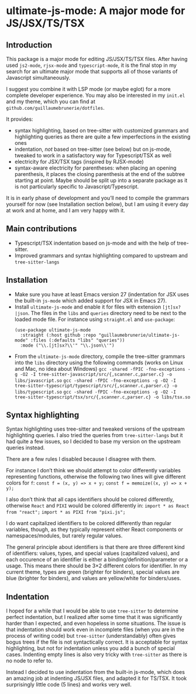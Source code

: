 ultimate-js-mode: A major mode for JS/JSX/TS/TSX
================================================

Introduction
------------

This package is a major mode for editing JS/JSX/TS/TSX files. After having used
`js2-mode`, `rjsx-mode` and `typescript-mode`, it is the final stop in my search
for an ultimate major mode that supports all of those variants of Javascript
simultaneously.

I suggest you combine it with LSP mode (or maybe eglot) for a more complete
developer experience. You may also be interested in my `init.el` and my theme,
which you can find at `github.com/guillaumebrunerie/dotfiles`.

It provides:
- syntax highlighting, based on tree-sitter with customized grammars and
  highlighting queries as there are quite a few imperfections in the existing
  ones
- indentation, *not* based on tree-sitter (see below) but on js-mode, tweaked to
  work in a satisfactory way for Typescript/TSX as well
- electricity for JSX/TSX tags (inspired by RJSX-mode)
- syntax-aware electricity for parentheses: when placing an opening parenthesis,
  it places the closing parenthesis at the end of the subtree starting at point.
  Maybe should be split up into a separate package as it is not particularly
  specific to Javascript/Typescript.

It is in early phase of development and you’ll need to compile the grammars
yourself for now (see Installation section below), but I am using it every day
at work and at home, and I am very happy with it.


Main contributions
------------------

- Typescript/TSX indentation based on js-mode and with the help of tree-sitter.
- Improved grammars and syntax highlighting compared to upstream and `tree-sitter-langs`


Installation
------------

- Make sure you have at least Emacs version 27 (indentation for JSX uses the
  built-in `js-mode` which added support for JSX in Emacs 27).
- Install `ultimate-js-mode` and enable it for files with extension `[jt]sx?|json`.
  The files in the `libs` and `queries` directory need to be next to the loaded
  mode file.
  For instance using `straight.el` and `use-package`:
  ```
  (use-package ultimate-js-mode
    :straight (:host github :repo "guillaumebrunerie/ultimate-js-mode" :files (:defaults "libs" "queries"))
    :mode ("\\.[jt]sx?\\'" "\\.json\\'")
  ```
- From the `ultimate-js-mode` directory, compile the tree-sitter grammars into
  the `libs` directory using the following commands (works on Linux and Mac, no
  idea about Windows)
  `gcc -shared -fPIC -fno-exceptions -g -O2 -I tree-sitter-javascript/src/{,scanner.c,parser.c} -o libs/javascript.so`
  `gcc -shared -fPIC -fno-exceptions -g -O2 -I tree-sitter-typescript/typescript/src/{,scanner.c,parser.c} -o libs/typescript.so`
  `gcc -shared -fPIC -fno-exceptions -g -O2 -I tree-sitter-typescript/tsx/src/{,scanner.c,parser.c} -o libs/tsx.so`


Syntax highlighting
-------------------

Syntax highlighting uses tree-sitter and tweaked versions of the upstream
highlighting queries. I also tried the queries from `tree-sitter-langs` but it
had quite a few issues, so I decided to base my version on the upstream queries
instead.

There are a few rules I disabled because I disagree with them.

For instance I don’t think we should attempt to color differently variables
representing functions, otherwise the following two lines will give different
colors for `f`:
`const f = (x, y) => x + y;`
`const f = memoize((x, y) => x + y);`

I also don’t think that all caps identifiers should be colored differently,
otherwise `React` and `PIXI` would be colored differently in:
`import * as React from "react";`
`import * as PIXI from "pixi.js";`

I do want capitalized identifiers to be colored differently than regular
variables, though, as they typically represent either React components or
namespaces/modules, but rarely regular values.

The general principle about identifiers is that there are three different kind
of identifiers: values, types, and special values (capitalized values), and each
occurence of an identifier is either a binding/definition/parameter or a usage.
This means there should be 3×2 different colors for identifier.
In my current theme, types are green (brighter for binders), special values are
blue (brighter for binders), and values are yellow/white for binders/uses.


Indentation
-----------

I hoped for a while that I would be able to use `tree-sitter` to determine
perfect indentation, but I realized after some time that it was significantly
harder than I expected, and even hopeless in some situations. The issue is that
indentation should work even in incomplete files (when you are in the process of
writing code) but `tree-sitter` (understandably) often gives bogus trees if the
file is not syntactically correct. It is acceptable for syntax highlighting, but
not for indentation unless you add a bunch of special cases. Indenting empty
lines is also very tricky with `tree-sitter` as there is no node to refer to.

Instead I decided to use indentation from the built-in js-mode, which does an
amazing job at indenting JS/JSX files, and adapted it for TS/TSX. It took
surprisingly little code (5 lines) and works very well.
